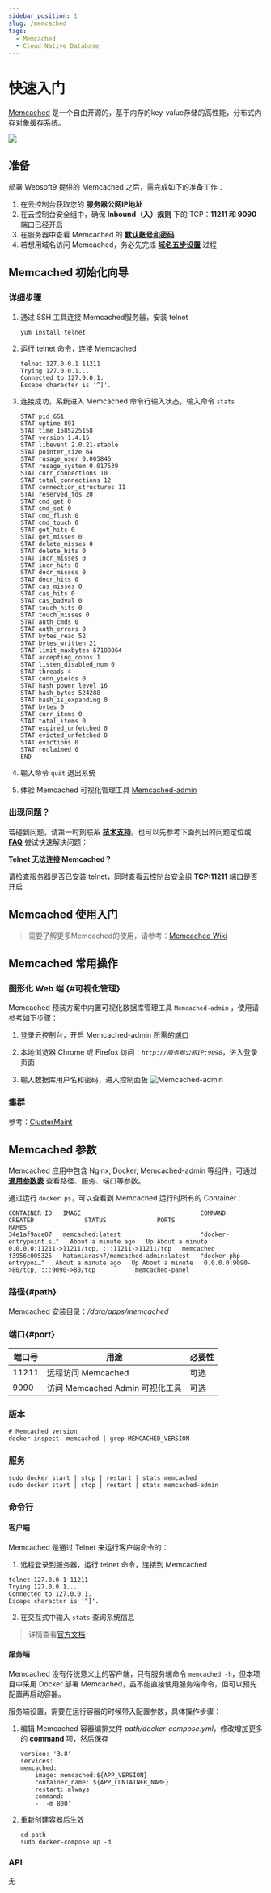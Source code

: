 ```yaml
---
sidebar_position: 1
slug: /memcached
tags:
  - Memcached 
  - Cloud Native Database
---
```


# 快速入门

[Memcached](https://www.memcached.org/) 是一个自由开源的，基于内存的key-value存储的高性能，分布式内存对象缓存系统。

![](https://libs.websoft9.com/Websoft9/DocsPicture/zh/memcached/memcached-gui-websoft9.png)

## 准备

部署 Websoft9 提供的 Memcached 之后，需完成如下的准备工作：

1. 在云控制台获取您的 **服务器公网IP地址**
2. 在云控制台安全组中，确保 **Inbound（入）规则** 下的 TCP：**11211 和 9090** 端口已经开启
3. 在服务器中查看 Memcached 的 **[默认账号和密码](./user/credentials)**  
4. 若想用域名访问  Memcached，务必先完成 **[域名五步设置](./administrator/domain_step)** 过程

## Memcached 初始化向导

### 详细步骤

1. 通过 SSH 工具连接 Memcached服务器，安装 telnet

   ```
   yum install telnet
   ```

2. 运行 telnet 命令，连接 Memcached

   ```
   telnet 127.0.0.1 11211
   Trying 127.0.0.1...
   Connected to 127.0.0.1.
   Escape character is '^]'.
   ```

3. 连接成功，系统进入 Memcached 命令行输入状态，输入命令 `stats`

   ```
   STAT pid 651
   STAT uptime 891
   STAT time 1585225158
   STAT version 1.4.15
   STAT libevent 2.0.21-stable
   STAT pointer_size 64
   STAT rusage_user 0.005846
   STAT rusage_system 0.017539
   STAT curr_connections 10
   STAT total_connections 12
   STAT connection_structures 11
   STAT reserved_fds 20
   STAT cmd_get 0
   STAT cmd_set 0
   STAT cmd_flush 0
   STAT cmd_touch 0
   STAT get_hits 0
   STAT get_misses 0
   STAT delete_misses 0
   STAT delete_hits 0
   STAT incr_misses 0
   STAT incr_hits 0
   STAT decr_misses 0
   STAT decr_hits 0
   STAT cas_misses 0
   STAT cas_hits 0
   STAT cas_badval 0
   STAT touch_hits 0
   STAT touch_misses 0
   STAT auth_cmds 0
   STAT auth_errors 0
   STAT bytes_read 52
   STAT bytes_written 21
   STAT limit_maxbytes 67108864
   STAT accepting_conns 1
   STAT listen_disabled_num 0
   STAT threads 4
   STAT conn_yields 0
   STAT hash_power_level 16
   STAT hash_bytes 524288
   STAT hash_is_expanding 0
   STAT bytes 0
   STAT curr_items 0
   STAT total_items 0
   STAT expired_unfetched 0
   STAT evicted_unfetched 0
   STAT evictions 0
   STAT reclaimed 0
   END

   ```

4. 输入命令 `quit` 退出系统

5. 体验 Memcached 可视化管理工具 [Memcached-admin](#可视化管理)

### 出现问题？

若碰到问题，请第一时刻联系 **[技术支持](./helpdesk)**。也可以先参考下面列出的问题定位或  **[FAQ](./faq#setup)** 尝试快速解决问题：

**Telnet 无法连接 Memcached？**

请检查服务器是否已安装 telnet，同时查看云控制台安全组 **TCP:11211** 端口是否开启

## Memcached  使用入门

> 需要了解更多Memcached的使用，请参考：[Memcached Wiki](https://github.com/memcached/memcached/wiki)

## Memcached 常用操作

### 图形化 Web 端 {#可视化管理}

Memcached 预装方案中内置可视化数据库管理工具 `Memcached-admin` ，使用请参考如下步骤：

1. 登录云控制台，开启 Memcached-admin 所需的[端口](#port)

2. 本地浏览器 Chrome 或 Firefox 访问：*`http://服务器公网IP:9090`*，进入登录页面

3. 输入数据库用户名和密码，进入控制面板
  ![Memcached-admin](https://libs.websoft9.com/Websoft9/DocsPicture/zh/memcached/memcached-gui-websoft9.png)

### 集群

参考：[ClusterMaint](https://github.com/memcached/memcached/wiki/ClusterMaint)

## Memcached 参数

Memcached 应用中包含 Nginx, Docker, Memcached-admin 等组件，可通过 **[通用参数表](./administrator/parameter)** 查看路径、服务、端口等参数。

通过运行 `docker ps`，可以查看到 Memcached 运行时所有的 Container：

```
CONTAINER ID   IMAGE                                 COMMAND                  CREATED              STATUS              PORTS                                           NAMES
34e1af9ace07   memcached:latest                      "docker-entrypoint.s…"   About a minute ago   Up About a minute   0.0.0.0:11211->11211/tcp, :::11211->11211/tcp   memcached
f3956c005325   hatamiarash7/memcached-admin:latest   "docker-php-entrypoi…"   About a minute ago   Up About a minute   0.0.0.0:9090->80/tcp, :::9090->80/tcp           memcached-panel
```

### 路径{#path}

Memcached 安装目录：*/data/apps/memcached*  

### 端口{#port}

| 端口号 | 用途                                          | 必要性 |
| ------ | --------------------------------------------- | ------ |
| 11211   | 远程访问 Memcached | 可选   |
| 9090  | 访问 Memcached Admin 可视化工具| 可选   |

### 版本

```shell
# Memcached version
docker inspect  memcached | grep MEMCACHED_VERSION
```

### 服务

```shell
sudo docker start | stop | restart | stats memcached
sudo docker start | stop | restart | stats memcached-admin
```

### 命令行

#### 客户端

Memcached 是通过 Telnet 来运行客户端命令的：

1. 远程登录到服务器，运行 telnet 命令，连接到 Memcached

```
telnet 127.0.0.1 11211
Trying 127.0.0.1...
Connected to 127.0.0.1.
Escape character is '^]'.
```

2. 在交互式中输入 `stats` 查询系统信息

> 详情查看[官方文档](https://github.com/memcached/memcached/wiki/Commands)

#### 服务端

Memcached 没有传统意义上的客户端，只有服务端命令 `memcached -h`，但本项目中采用 Docker 部署 Memcached，虽不能直接使用服务端命令，但可以预先配置再启动容器。

服务端设置，需要在运行容器的时候带入配置参数，具体操作步骤：

1. 编辑 Memcached 容器编排文件 *path/docker-compose.yml*，修改增加更多的 **command** 项，然后保存

    ```
    version: '3.8'
    services:
    memcached:
        image: memcached:${APP_VERSION}
        container_name: ${APP_CONTAINER_NAME}
        restart: always
        command:
        - '-m 800'

    ```

2. 重新创建容器后生效

   ```
   cd path
   sudo docker-compose up -d
   ```

### API

无
